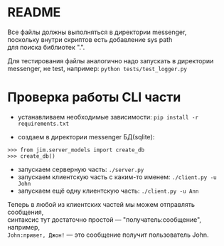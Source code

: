 # README
Все файлы должны выполняться в директории messenger,  
поскольку внутри скриптов есть добавление sys path  
для поиска библиотек ".".

Для тестирования файлы аналогично надо запускать в
директории messenger, не test, например:
```python tests/test_logger.py```

# Проверка работы CLI части

- устанавливаем необходимые зависимости:
```pip install -r requirements.txt```

- создаем в директории messenger БД(sqlite):  
```
>>> from jim.server_models import create_db
>>> create_db()
```

- запускаем серверную часть: ```./server.py```
- запускаем клиентскую часть с каким-то именем: ```./client.py -u John```
- запускаем ещё одну клиентскую часть: ```./client.py -u Ann```

Теперь в любой из клиентских частей мы можем отправлять сообщения,  
синтаксис тут достаточно простой — "получатель:сообщение", например,  
```John:привет, Джон!``` — это сообщение получит пользователь John.
